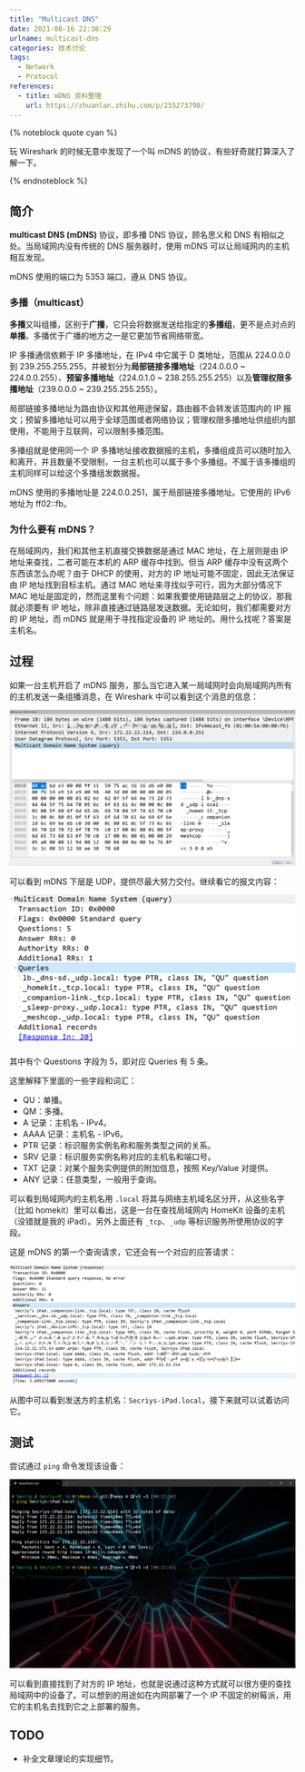 ```yaml
---
title: "Multicast DNS"
date: 2021-08-16 22:38:29
urlname: multicast-dns
categories: 技术讨论
tags:
  - Network
  - Protocol
references:
  - title: mDNS 资料整理
    url: https://zhuanlan.zhihu.com/p/255273790/
---
```


{% noteblock quote cyan %}

玩 Wireshark 的时候无意中发现了一个叫 mDNS 的协议，有些好奇就打算深入了解一下。

{% endnoteblock %}

<!-- more -->

## 简介

**multicast DNS (mDNS)** 协议，即多播 DNS 协议，顾名思义和 DNS 有相似之处。当局域网内没有传统的 DNS 服务器时，使用 mDNS 可以让局域网内的主机相互发现。

mDNS 使用的端口为 5353 端口，遵从 DNS 协议。

### 多播（multicast）

**多播**又叫组播，区别于**广播**，它只会将数据发送给指定的**多播组**，更不是点对点的**单播**。多播优于广播的地方之一是它更加节省网络带宽。

IP 多播通信依赖于 IP 多播地址，在 IPv4 中它属于 D 类地址，范围从 224.0.0.0 到 239.255.255.255，并被划分为**局部链接多播地址**（224.0.0.0 \~ 224.0.0.255）、**预留多播地址**（224.0.1.0 \~ 238.255.255.255）以及**管理权限多播地址**（239.0.0.0 \~ 239.255.255.255）。

局部链接多播地址为路由协议和其他用途保留，路由器不会转发该范围内的 IP 报文；预留多播地址可以用于全球范围或者网络协议；管理权限多播地址供组织内部使用，不能用于互联网，可以限制多播范围。

多播组就是使用同一个 IP 多播地址接收数据报的主机，多播组成员可以随时加入和离开，并且数量不受限制，一台主机也可以属于多个多播组。不属于该多播组的主机同样可以给这个多播组发数据报。

mDNS 使用的多播地址是 224.0.0.251，属于局部链接多播地址。它使用的 IPv6 地址为 ff02::fb。

### 为什么要有 mDNS？

在局域网内，我们和其他主机直接交换数据是通过 MAC 地址，在上层则是由 IP 地址来查找，二者可能在本机的 ARP 缓存中找到。但当 ARP 缓存中没有这两个东西该怎么办呢？由于 DHCP 的使用，对方的 IP 地址可能不固定，因此无法保证由 IP 地址找到目标主机。通过 MAC 地址来寻找似乎可行，因为大部分情况下 MAC 地址是固定的，然而这里有个问题：如果我要使用链路层之上的协议，那我就必须要有 IP 地址，除非直接通过链路层发送数据。无论如何，我们都需要对方的 IP 地址，而 mDNS 就是用于寻找指定设备的 IP 地址的。用什么找呢？答案是主机名。

## 过程

如果一台主机开启了 mDNS 服务，那么当它进入某一局域网时会向局域网内所有的主机发送一条组播消息，在 Wireshark 中可以看到这个消息的信息：

![image-20210816234739410](Multicast-DNS/image-20210816234739410.png)

可以看到 mDNS 下层是 UDP，提供尽最大努力交付。继续看它的报文内容：

![image-20210816234903561](Multicast-DNS/image-20210816234903561.png)

其中有个 Questions 字段为 5，即对应 Queries 有 5 条。

这里解释下里面的一些字段和词汇：

- QU：单播。
- QM：多播。
- A 记录：主机名 - IPv4。
- AAAA 记录：主机名 - IPv6。
- PTR 记录：标识服务实例名称和服务类型之间的关系。
- SRV 记录：标识服务实例名称对应的主机名和端口号。
- TXT 记录：对某个服务实例提供的附加信息，按照 Key/Value 对提供。
- ANY 记录：任意类型，一般用于查询。

可以看到局域网内的主机名用 `.local` 将其与网络主机域名区分开，从这些名字（比如 homekit）里可以看出，这是一台在查找局域网内 HomeKit 设备的主机（没错就是我的 iPad）。另外上面还有 `_tcp`、`_udp` 等标识服务所使用协议的字段。

这是 mDNS 的第一个查询请求，它还会有一个对应的应答请求：

![image-20210817001748932](Multicast-DNS/image-20210817001748932.png)

从图中可以看到发送方的主机名：`Secriys-iPad.local`，接下来就可以试着访问它。

## 测试

尝试通过 `ping` 命令发现该设备：

![image-20210817002419961](Multicast-DNS/image-20210817002419961.png)

可以看到直接找到了对方的 IP 地址，也就是说通过这种方式就可以很方便的查找局域网中的设备了。可以想到的用途如在内网部署了一个 IP 不固定的树莓派，用它的主机名去找到它之上部署的服务。

## TODO

- 补全文章理论的实现细节。
